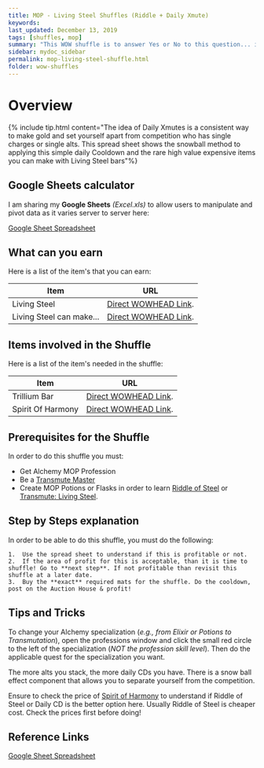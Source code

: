 ```yaml
---
title: MOP - Living Steel Shuffles (Riddle + Daily Xmute)
keywords:
last_updated: December 13, 2019
tags: [shuffles, mop]
summary: "This WOW shuffle is to answer Yes or No to this question... is it worth buying the mats off the Auction House to make Transmute: Living Steel Bars or Riddle Of Steel CD? If so, at what cost and what profit?"
sidebar: mydoc_sidebar
permalink: mop-living-steel-shuffle.html
folder: wow-shuffles
---
```


# Overview
{% include tip.html content="The idea of Daily Xmutes is a consistent way to make gold and set yourself apart from competition who has single charges or single alts. This spread sheet shows the snowball method to applying this simple daily Cooldown and the rare high value expensive items you can make with Living Steel bars"%}

## Google Sheets calculator
I am sharing my **Google Sheets** _(Excel.xls)_ to allow users to manipulate and pivot data as it varies server to server here:

[Google Sheet Spreadsheet](https://docs.google.com/spreadsheets/d/1B5kob9knNn89wM7z9xbWvcxG3zqfbYPeficE7hA3gVo/edit?usp=sharing)

## What can you earn

Here is a list of the item's that you can earn:

|Item|URL|
|-------|--------|
|Living Steel|[Direct WOWHEAD Link](https://www.wowhead.com/item=72104/living-steel).|
|Living Steel can make...|[Direct WOWHEAD Link](https://www.wowhead.com/item=72104/living-steel#reagent-for).|

## Items involved in the Shuffle

Here is a list of the item's needed in the shuffle:

|Item|URL|
|-------|--------|
|Trillium Bar|[Direct WOWHEAD Link](https://www.wowhead.com/item=72095/trillium-bar).|
|Spirit Of Harmony |[Direct WOWHEAD Link](https://www.wowhead.com/item=76061/spirit-of-harmony).|

## Prerequisites for the Shuffle
In order to do this shuffle you must:

* Get Alchemy MOP Profession
* Be a [Transmute Master](https://www.wowhead.com/quest=29482/transmutation-master)
* Create MOP Potions or Flasks in order to learn [Riddle of Steel](https://www.wowhead.com/spell=130326/riddle-of-steel#comments) or [Transmute: Living Steel](https://www.wowhead.com/spell=114780/transmute-living-steel).

## Step by Steps explanation
In order to be able to do this shuffle, you must do the following:

```
1.  Use the spread sheet to understand if this is profitable or not.
2.  If the area of profit for this is acceptable, than it is time to shuffle! Go to **next step**. If not profitable than revisit this shuffle at a later date.
3.  Buy the **exact** required mats for the shuffle. Do the cooldown, post on the Auction House & profit!
```

## Tips and Tricks
To change your Alchemy specialization (_e.g., from Elixir or Potions to Transmutation_), open the professions window and click the small red circle to the left of the specialization (_NOT the profession skill level_). Then do the applicable quest for the specialization you want.

The more alts you stack, the more daily CDs you have. There is a snow ball effect component that allows you to separate yourself from the competition.

Ensure to check the price of [Spirit of Harmony](https://www.wowhead.com/item=76061/spirit-of-harmony) to understand if Riddle of Steel or Daily CD is the better option here. Usually Riddle of Steel is cheaper cost. Check the prices first before doing!

## Reference Links
[Google Sheet Spreadsheet](https://docs.google.com/spreadsheets/d/1B5kob9knNn89wM7z9xbWvcxG3zqfbYPeficE7hA3gVo/edit?usp=sharing)


